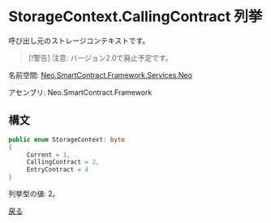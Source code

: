 # StorageContext.CallingContract 列挙

呼び出し元のストレージコンテキストです。

> [!警告]
> 注意: バージョン2.0で廃止予定です。

名前空間: [Neo.SmartContract.Framework.Services.Neo](../../neo.md)

アセンブリ: Neo.SmartContract.Framework

## 構文

```c#
public enum StorageContext: byte
{
     Current = 1,
     CallingContract = 2,
     EntryContract = 4
}
```

列挙型の値: 2。



[戻る](../StorageContex.md)
